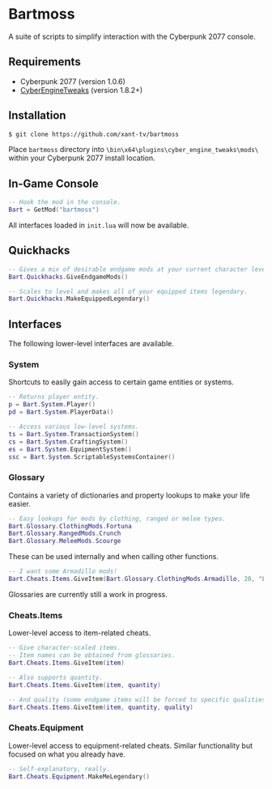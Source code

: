 # Bartmoss
A suite of scripts to simplify interaction with the Cyberpunk 2077 console.

## Requirements
 - Cyberpunk 2077 (version 1.0.6)
 - [CyberEngineTweaks](https://github.com/yamashi/CyberEngineTweaks) (version 1.8.2+)

## Installation
```bash
$ git clone https://github.com/xant-tv/bartmoss
```
Place `bartmoss` directory into `\bin\x64\plugins\cyber_engine_tweaks\mods\` within your Cyberpunk 2077 install location.

## In-Game Console
```lua
-- Hook the mod in the console.
Bart = GetMod("bartmoss")
```
All interfaces loaded in `init.lua` will now be available.

## Quickhacks
```lua
-- Gives a mix of desirable endgame mods at your current character level.
Bart.Quickhacks.GiveEndgameMods() 

-- Scales to level and makes all of your equipped items legendary.
Bart.Quickhacks.MakeEquippedLegendary()
```

## Interfaces
The following lower-level interfaces are available.

### System
Shortcuts to easily gain access to certain game entities or systems.
```lua
-- Returns player entity.
p = Bart.System.Player()
pd = Bart.System.PlayerData()

-- Access various low-level systems.
ts = Bart.System.TransactionSystem()
cs = Bart.System.CraftingSystem()
es = Bart.System.EquipmentSystem()
ssc = Bart.System.ScriptableSystemsContainer()
```

### Glossary
Contains a variety of dictionaries and property lookups to make your life easier.
```lua
-- Easy lookups for mods by clothing, ranged or melee types.
Bart.Glossary.ClothingMods.Fortuna
Bart.Glossary.RangedMods.Crunch
Bart.Glossary.MeleeMods.Scourge
```
These can be used internally and when calling other functions.
```lua
-- I want some Armadillo mods!
Bart.Cheats.Items.GiveItem(Bart.Glossary.ClothingMods.Armadillo, 20, "Legendary")
```
Glossaries are currently still a work in progress.

### Cheats.Items
Lower-level access to item-related cheats.
```lua
-- Give character-scaled items.
-- Item names can be obtained from glossaries.
Bart.Cheats.Items.GiveItem(item)

-- Also supports quantity.
Bart.Cheats.Items.GiveItem(item, quantity)

-- And quality (some endgame items will be forced to specific qualities)
Bart.Cheats.Items.GiveItem(item, quantity, quality)
```

### Cheats.Equipment
Lower-level access to equipment-related cheats. Similar functionality but focused on what you already have.
```lua
-- Self-explanatory, really.
Bart.Cheats.Equipment.MakeMeLegendary()
```